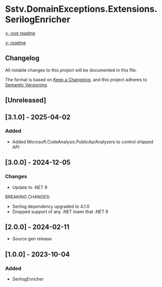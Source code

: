Sstv.DomainExceptions.Extensions.SerilogEnricher
=============

[<- root readme](./../README.md)

[<- readme](./README.md)

## Changelog

All notable changes to this project will be documented in this file.

The format is based on [Keep a Changelog](https://keepachangelog.com/en/1.0.0/),
and this project adheres to [Semantic Versioning](https://semver.org/spec/v2.0.0.html).

## [Unreleased]

## [3.1.0] - 2025-04-02

### Added

- Added Microsoft.CodeAnalysis.PublicApiAnalyzers to control shipped API


## [3.0.0] - 2024-12-05

### Changes

- Update to .NET 9

BREAKING CHANGES:
- Serilog dependency upgraded to 4.1.0
- Dropped support of any .NET lower that .NET 9

## [2.0.0] - 2024-02-11

- Source gen release


## [1.0.0] - 2023-10-04

### Added

- SerilogEnricher